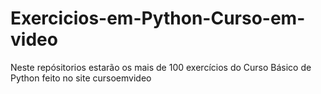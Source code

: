 # Exercicios-em-Python-Curso-em-video
Neste repósitorios estarão os mais de 100 exercícios do Curso Básico de Python feito no site cursoemvideo
